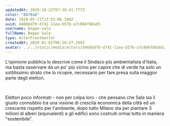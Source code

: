 ```yaml
---
updatedAt: 2020-10-22T07:38:41.777Z
color: "8678a8"
date: 2020-05-11T13:53:06.340Z
uuid: d4666d70-d741-11ea-b57b-a7c066f88ab5
username: beppe-sala
fullName: Beppe Sala
type: ActorFrontmatter
createdAt: 2020-01-01T08:38:47.209Z
avatar: ../../static/media/actors/d4666d70-d741-11ea-b57b-a7c066f88ab5/beppe-sala-avatar.jpg
---
```


L'opinione pubblica lo descrive come il Sindaco più ambientalista d'Italia, ma basta osservare da un po' più vicino per capire che di verde ha solo un sottilissimo strato che lo ricopre, necessario per fare presa sulla maggior parte degli elettori.

<br />

Elettori poco informati - non per colpa loro - che pensano che Sala sia il giusto connubbio tra una visione di crescita economica della città ed un crescente rispetto per l'ambiente, dopo tutto Milano sta per piantare 3 milioni di alberi (equivalenti) e gli edifici sono costruiti ormai tutto in maniera "sostenibile".
